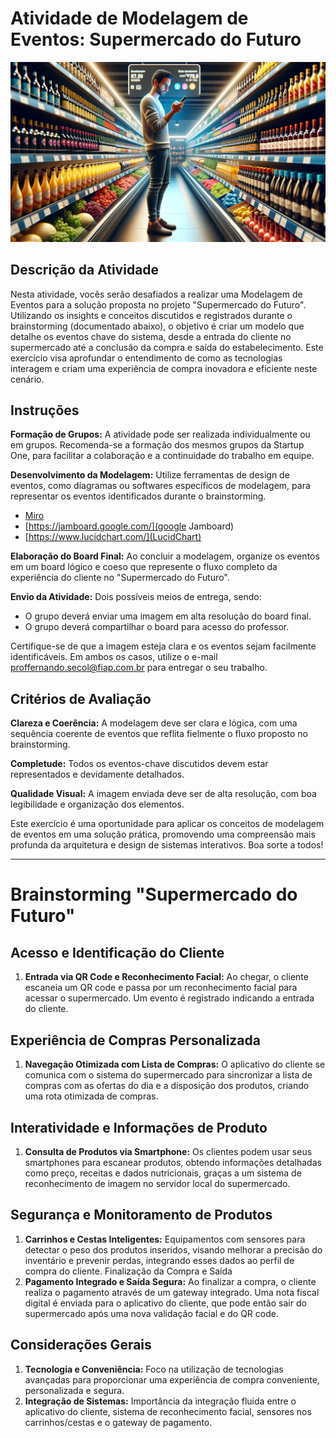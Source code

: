 # Atividade de Modelagem de Eventos: Supermercado do Futuro

![img](https://raw.githubusercontent.com/Secol/fiap-amd-event-modeling/main/images/01.png)

## Descrição da Atividade

Nesta atividade, vocês serão desafiados a realizar uma Modelagem de Eventos para a solução proposta no projeto "Supermercado do Futuro". Utilizando os insights e conceitos discutidos e registrados durante o brainstorming (documentado abaixo), o objetivo é criar um modelo que detalhe os eventos chave do sistema, desde a entrada do cliente no supermercado até a conclusão da compra e saída do estabelecimento. Este exercício visa aprofundar o entendimento de como as tecnologias interagem e criam uma experiência de compra inovadora e eficiente neste cenário.

## Instruções

__Formação de Grupos:__ A atividade pode ser realizada individualmente ou em grupos. Recomenda-se a formação dos mesmos grupos da Startup One, para facilitar a colaboração e a continuidade do trabalho em equipe.

__Desenvolvimento da Modelagem:__ Utilize ferramentas de design de eventos, como diagramas ou softwares específicos de modelagem, para representar os eventos identificados durante o brainstorming.

- [Miro](https://miro.com/pt/)
- [https://jamboard.google.com/](google Jamboard)
- [https://www.lucidchart.com/](LucidChart)

__Elaboração do Board Final:__ Ao concluir a modelagem, organize os eventos em um board lógico e coeso que represente o fluxo completo da experiência do cliente no "Supermercado do Futuro".

__Envio da Atividade:__ Dois possíveis meios de entrega, sendo:

- O grupo deverá enviar uma imagem em alta resolução do board final.
- O grupo deverá compartilhar o board para acesso do professor.

Certifique-se de que a imagem esteja clara e os eventos sejam facilmente identificáveis. Em ambos os casos, utilize o e-mail proffernando.secol@fiap.com.br para entregar o seu trabalho.

## Critérios de Avaliação

__Clareza e Coerência:__ A modelagem deve ser clara e lógica, com uma sequência coerente de eventos que reflita fielmente o fluxo proposto no brainstorming.

__Completude:__ Todos os eventos-chave discutidos devem estar representados e devidamente detalhados.

__Qualidade Visual:__ A imagem enviada deve ser de alta resolução, com boa legibilidade e organização dos elementos.

Este exercício é uma oportunidade para aplicar os conceitos de modelagem de eventos em uma solução prática, promovendo uma compreensão mais profunda da arquitetura e design de sistemas interativos. Boa sorte a todos!

---

# Brainstorming "Supermercado do Futuro"

## Acesso e Identificação do Cliente

1. __Entrada via QR Code e Reconhecimento Facial:__ Ao chegar, o cliente escaneia um QR code e passa por um reconhecimento facial para acessar o supermercado. Um evento é registrado indicando a entrada do cliente.

## Experiência de Compras Personalizada

1. __Navegação Otimizada com Lista de Compras:__ O aplicativo do cliente se comunica com o sistema do supermercado para sincronizar a lista de compras com as ofertas do dia e a disposição dos produtos, criando uma rota otimizada de compras.

## Interatividade e Informações de Produto

1. __Consulta de Produtos via Smartphone:__ Os clientes podem usar seus smartphones para escanear produtos, obtendo informações detalhadas como preço, receitas e dados nutricionais, graças a um sistema de reconhecimento de imagem no servidor local do supermercado.

## Segurança e Monitoramento de Produtos

1. __Carrinhos e Cestas Inteligentes:__ Equipamentos com sensores para detectar o peso dos produtos inseridos, visando melhorar a precisão do inventário e prevenir perdas, integrando esses dados ao perfil de compra do cliente.
Finalização da Compra e Saída
2. __Pagamento Integrado e Saída Segura:__ Ao finalizar a compra, o cliente realiza o pagamento através de um gateway integrado. Uma nota fiscal digital é enviada para o aplicativo do cliente, que pode então sair do supermercado após uma nova validação facial e do QR code.

## Considerações Gerais

1. __Tecnologia e Conveniência:__ Foco na utilização de tecnologias avançadas para proporcionar uma experiência de compra conveniente, personalizada e segura.
2. __Integração de Sistemas:__ Importância da integração fluida entre o aplicativo do cliente, sistema de reconhecimento facial, sensores nos carrinhos/cestas e o gateway de pagamento.